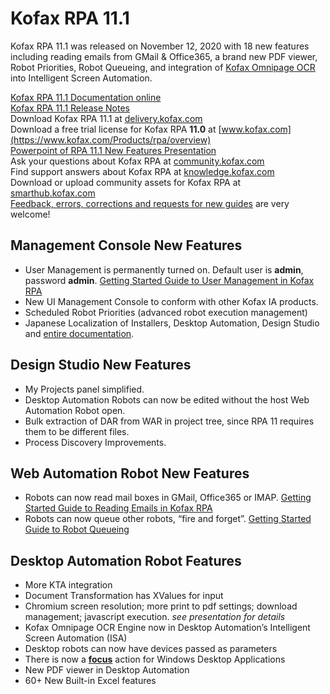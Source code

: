 # Kofax RPA 11.1
Kofax RPA 11.1 was released on November 12, 2020 with 18 new features including reading emails from GMail & Office365, a brand new PDF viewer, Robot Priorities, Robot Queueing, and integration of [Kofax Omnipage OCR](https://www.kofax.com/Products/omnipage) into Intelligent Screen Automation.  

[Kofax RPA 11.1 Documentation online](https://docshield.kofax.com/Portal/Products/en_US/RPA/11.1.0_vwsnqu4c9o/RPA.htm)  
[Kofax RPA 11.1 Release Notes](https://docshield.kofax.com/RPA/en_US/11.1.0_vwsnqu4c9o/print/KofaxRPAReleaseNotes_11.1.0_EN.pdf)  
Download Kofax RPA 11.1 at [delivery.kofax.com](https://delivery.kofax.com)  
Download a free trial license for Kofax RPA **11.0** at [www.kofax.com](https://www.kofax.com/Products/rpa/overview)  
[Powerpoint of RPA 11.1 New Features Presentation](https://github.com/KofaxRPA/RPA-11.1/raw/main/Whats%20new%20Kofax%20RPA%2011.1%20_%20partner.pptx)  
Ask your questions about Kofax RPA at [community.kofax.com](https://community.kofax.com/)  
Find support answers about Kofax RPA at [knowledge.kofax.com](https://knowledge.kofax.com/Robotic_Process_Automation)  
Download or upload community assets for Kofax RPA at [smarthub.kofax.com](https://smarthub.kofax.com/apps/?product=Kofax+RPA)  
[Feedback, errors, corrections and requests for new guides](https://github.com/KofaxRPA/RPA-11.1/issues/new) are very welcome!  

## Management Console New Features
* User Management is permanently turned on. Default user is **admin**, password **admin**. [Getting Started Guide to User Management in Kofax RPA](https://github.com/KofaxRPA/RPA-11.1/blob/main/UserManagement.md#user-management-in-kofax-rpa-111)
* New UI Management Console to conform with other Kofax IA products.
* Scheduled Robot Priorities (advanced robot execution management)
* Japanese Localization of Installers, Desktop Automation, Design Studio and [entire documentation](https://docshield.kofax.com/Portal/Products/ja_JA/RPA/11.1.0_vwsnqu4c9o/RPA.htm).
## Design Studio New Features
* My Projects panel simplified.
* Desktop Automation Robots can now be edited without the host Web Automation Robot open.
* Bulk extraction of DAR from WAR in project tree, since RPA 11 requires them to be different files.
* Process Discovery Improvements.
## Web Automation Robot New Features
* Robots can now read mail boxes in GMail, Office365 or IMAP. [Getting Started Guide to Reading Emails in Kofax RPA](https://github.com/KofaxRPA/RPA-11.1/blob/main/Enhanced%20Email%20Integration.md#enhanced-email-integration-in-kofax-rpa-111) 
* Robots can now queue other robots, “fire and forget”. [Getting Started Guide to Robot Queueing](https://github.com/KofaxRPA/RPA-11.1/blob/main/RobotQueueing.md#robot-queueing-in-kofax-rpa)
## Desktop Automation Robot Features
* More KTA integration
* Document Transformation has XValues for input
* Chromium  screen resolution; more print to pdf settings; download management; javascript execution. *see presentation for details*
* Kofax Omnipage OCR Engine now in Desktop Automation’s Intelligent Screen Automation (ISA)
* Desktop robots can now have devices passed as parameters
* There is now a [**focus**](https://docshield.kofax.com/RPA/en_US/11.1.0_vwsnqu4c9o/help/kap_help/designstudio/c_focus.html?h=focus) action for Windows Desktop Applications
* New PDF viewer in Desktop Automation
* 60+ New Built-in Excel features

